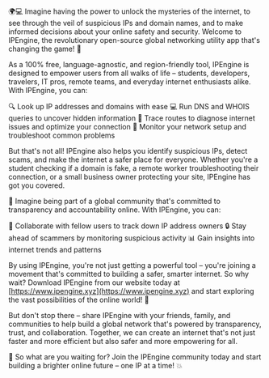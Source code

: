🌍💻 Imagine having the power to unlock the mysteries of the internet, to see through the veil of suspicious IPs and domain names, and to make informed decisions about your online safety and security. Welcome to IPEngine, the revolutionary open-source global networking utility app that's changing the game! 🚀

As a 100% free, language-agnostic, and region-friendly tool, IPEngine is designed to empower users from all walks of life – students, developers, travelers, IT pros, remote teams, and everyday internet enthusiasts alike. With IPEngine, you can:

🔍 Look up IP addresses and domains with ease
💻 Run DNS and WHOIS queries to uncover hidden information
📍 Trace routes to diagnose internet issues and optimize your connection
📡 Monitor your network setup and troubleshoot common problems

But that's not all! IPEngine also helps you identify suspicious IPs, detect scams, and make the internet a safer place for everyone. Whether you're a student checking if a domain is fake, a remote worker troubleshooting their connection, or a small business owner protecting your site, IPEngine has got you covered.

👥 Imagine being part of a global community that's committed to transparency and accountability online. With IPEngine, you can:

💪 Collaborate with fellow users to track down IP address owners
🔒 Stay ahead of scammers by monitoring suspicious activity
📊 Gain insights into internet trends and patterns

By using IPEngine, you're not just getting a powerful tool – you're joining a movement that's committed to building a safer, smarter internet. So why wait? Download IPEngine from our website today at [https://www.ipengine.xyz](https://www.ipengine.xyz) and start exploring the vast possibilities of the online world! 🌟

But don't stop there – share IPEngine with your friends, family, and communities to help build a global network that's powered by transparency, trust, and collaboration. Together, we can create an internet that's not just faster and more efficient but also safer and more empowering for all.

🚀 So what are you waiting for? Join the IPEngine community today and start building a brighter online future – one IP at a time! 💥